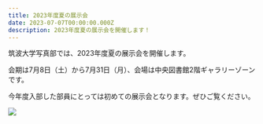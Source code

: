 ```yaml
---
title: 2023年度夏の展示会
date: 2023-07-07T00:00:00.000Z
description: 2023年度夏の展示会を開催します！
---
```

筑波大学写真部では、2023年度夏の展示会を開催します。

会期は7月8日（土）から7月31日（月）、会場は中央図書館2階ギャラリーゾーンです。

今年度入部した部員にとっては初めての展示会となります。ぜひご覧ください。

![](/img/blog-23summerexhibit.jpeg)
